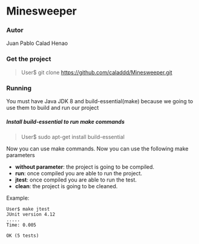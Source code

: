 # Minesweeper


### Autor

Juan Pablo Calad Henao


### Get the project

> User$ git clone https://github.com/caladdd/Minesweeper.git


### Running

You must have Java JDK 8 and build-essential(make) because we going to use them to build and run our project


##### Install build-essential to run make commands
 > User$ sudo apt-get install build-essential


Now you can use make commands. Now you can use the following make parameters

- **without parameter**: the project is going to be compiled.
- **run**: once compiled you are able to run the project.
- **jtest**: once compiled you are able to run the test.
- **clean**: the project is going to be cleaned.

Example:

```
User$ make jtest
JUnit version 4.12
.....
Time: 0.005

OK (5 tests)

``` 
